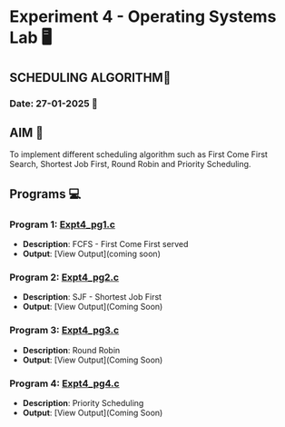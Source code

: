# Experiment 4 - Operating Systems Lab 🖥️
## SCHEDULING ALGORITHM🐧
### Date: 27-01-2025 📅

## AIM 🎯
To implement different scheduling algorithm such as First Come First Search, Shortest Job First, Round Robin and Priority Scheduling.

## Programs 💻

### Program 1: [Expt4_pg1.c](https://github.com/iamkarthik2004/S4-OS-LAB-KTU-2025/blob/main/Expt4%20(27-01-2025)/Expt4_pg1.c)
- **Description**: FCFS - First Come First served
- **Output**: [View Output](coming soon)

### Program 2: [Expt4_pg2.c](https://github.com/iamkarthik2004/S4-OS-LAB-KTU-2025/blob/main/Expt4%20(27-01-2025)/Expt4_pg2.c)
- **Description**: SJF - Shortest Job First
-  **Output**: [View Output](Coming Soon)

### Program 3: [Expt4_pg3.c](https://github.com/iamkarthik2004/S4-OS-LAB-KTU-2025/blob/main/Expt4%20(27-01-2025)/Expt4_pg3.c)
- **Description**: Round Robin
- **Output**: [View Output](Coming Soon)

### Program 4: [Expt4_pg4.c](https://github.com/iamkarthik2004/S4-OS-LAB-KTU-2025/blob/main/Expt4%20(27-01-2025)/Expt4_pg4.c)
- **Description**: Priority Scheduling
- **Output**: [View Output](Coming Soon)

